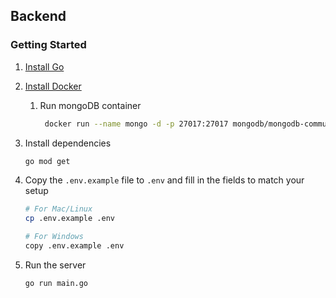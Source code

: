 ## Backend
### Getting Started
1. [Install Go](https://go.dev/doc/install)
2. [Install Docker](https://docs.docker.com/get-docker/)
    1. Run mongoDB container
        ```bash
         docker run --name mongo -d -p 27017:27017 mongodb/mongodb-community-server:latest
        ```
3. Install dependencies
    ```bash
    go mod get
    ```
   
4. Copy the `.env.example` file to `.env` and fill in the fields to match your setup
    ```bash
    # For Mac/Linux
    cp .env.example .env
   
    # For Windows
    copy .env.example .env
    ```
5. Run the server
    ```bash
    go run main.go
    ```